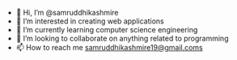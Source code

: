 - 👋 Hi, I’m @samruddhikashmire
- 👀 I’m interested in creating web applications
- 🌱 I’m currently learning computer science engineering
- 💞️ I’m looking to collaborate on anything related to programming
- 📫 How to reach me samruddhikashmire19@gmail.coms

<!---
samruddhikashmire/samruddhikashmire is a ✨ special ✨ repository because its `README.md` (this file) appears on your GitHub profile.
You can click the Preview link to take a look at your changes.
--->

